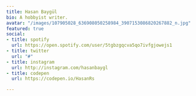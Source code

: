 ```yaml
---
title: Hasan Baygül
bio: A hobbyist writer.
avatar: "/images/107905028_636908050258984_3907153086820267882_n.jpg"
featured: true
social:
- title: spotify
  url: https://open.spotify.com/user/5tgbzgqcva5qo7ivfgjowejs1
- title: twitter
  url: "#"
- title: instagram
  url: http://instagram.com/hasanbaygl
- title: codepen
  url: https://codepen.io/HasanRs

---
```

